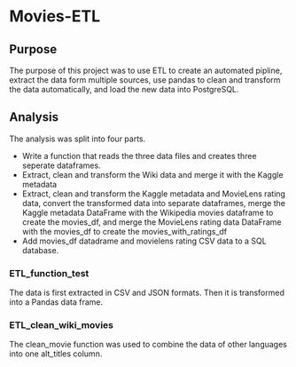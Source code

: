 # Movies-ETL
## Purpose
The purpose of this project was to use ETL to create an automated pipline, extract the data form multiple sources, use pandas to clean and transform the data automatically, and load the new data into PostgreSQL.

## Analysis
The analysis was split into four parts. 
- Write a function that reads the three data files and creates three seperate dataframes. 
- Extract, clean and transform the Wiki data and merge it with the Kaggle metadata
- Extract, clean and transform the Kaggle metadata and MovieLens rating data, convert the transformed data into separate dataframes, merge the Kaggle metadata DataFrame with the Wikipedia movies dataframe to create the movies_df, and merge the MovieLens rating data DataFrame with the movies_df to create the movies_with_ratings_df 
- Add movies_df datadrame and movielens rating CSV data to a SQL database. 
 
### ETL_function_test
The data is first extracted in CSV and JSON formats. Then it is transformed into a Pandas data frame. 

### ETL_clean_wiki_movies
The clean_movie function was used to combine the data of other languages into one alt_titles column. 
